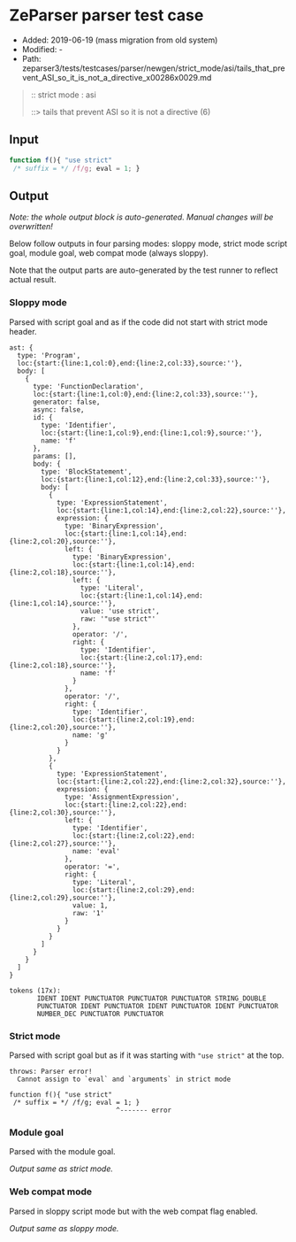 # ZeParser parser test case

- Added: 2019-06-19 (mass migration from old system)
- Modified: -
- Path: zeparser3/tests/testcases/parser/newgen/strict_mode/asi/tails_that_prevent_ASI_so_it_is_not_a_directive_x00286x0029.md

> :: strict mode : asi
>
> ::> tails that prevent ASI so it is not a directive (6)

## Input

`````js
function f(){ "use strict" 
 /* suffix = */ /f/g; eval = 1; }
`````

## Output

_Note: the whole output block is auto-generated. Manual changes will be overwritten!_

Below follow outputs in four parsing modes: sloppy mode, strict mode script goal, module goal, web compat mode (always sloppy).

Note that the output parts are auto-generated by the test runner to reflect actual result.

### Sloppy mode

Parsed with script goal and as if the code did not start with strict mode header.

`````
ast: {
  type: 'Program',
  loc:{start:{line:1,col:0},end:{line:2,col:33},source:''},
  body: [
    {
      type: 'FunctionDeclaration',
      loc:{start:{line:1,col:0},end:{line:2,col:33},source:''},
      generator: false,
      async: false,
      id: {
        type: 'Identifier',
        loc:{start:{line:1,col:9},end:{line:1,col:9},source:''},
        name: 'f'
      },
      params: [],
      body: {
        type: 'BlockStatement',
        loc:{start:{line:1,col:12},end:{line:2,col:33},source:''},
        body: [
          {
            type: 'ExpressionStatement',
            loc:{start:{line:1,col:14},end:{line:2,col:22},source:''},
            expression: {
              type: 'BinaryExpression',
              loc:{start:{line:1,col:14},end:{line:2,col:20},source:''},
              left: {
                type: 'BinaryExpression',
                loc:{start:{line:1,col:14},end:{line:2,col:18},source:''},
                left: {
                  type: 'Literal',
                  loc:{start:{line:1,col:14},end:{line:1,col:14},source:''},
                  value: 'use strict',
                  raw: '"use strict"'
                },
                operator: '/',
                right: {
                  type: 'Identifier',
                  loc:{start:{line:2,col:17},end:{line:2,col:18},source:''},
                  name: 'f'
                }
              },
              operator: '/',
              right: {
                type: 'Identifier',
                loc:{start:{line:2,col:19},end:{line:2,col:20},source:''},
                name: 'g'
              }
            }
          },
          {
            type: 'ExpressionStatement',
            loc:{start:{line:2,col:22},end:{line:2,col:32},source:''},
            expression: {
              type: 'AssignmentExpression',
              loc:{start:{line:2,col:22},end:{line:2,col:30},source:''},
              left: {
                type: 'Identifier',
                loc:{start:{line:2,col:22},end:{line:2,col:27},source:''},
                name: 'eval'
              },
              operator: '=',
              right: {
                type: 'Literal',
                loc:{start:{line:2,col:29},end:{line:2,col:29},source:''},
                value: 1,
                raw: '1'
              }
            }
          }
        ]
      }
    }
  ]
}

tokens (17x):
       IDENT IDENT PUNCTUATOR PUNCTUATOR PUNCTUATOR STRING_DOUBLE
       PUNCTUATOR IDENT PUNCTUATOR IDENT PUNCTUATOR IDENT PUNCTUATOR
       NUMBER_DEC PUNCTUATOR PUNCTUATOR
`````

### Strict mode

Parsed with script goal but as if it was starting with `"use strict"` at the top.

`````
throws: Parser error!
  Cannot assign to `eval` and `arguments` in strict mode

function f(){ "use strict"
 /* suffix = */ /f/g; eval = 1; }
                           ^------- error
`````


### Module goal

Parsed with the module goal.

_Output same as strict mode._

### Web compat mode

Parsed in sloppy script mode but with the web compat flag enabled.

_Output same as sloppy mode._
